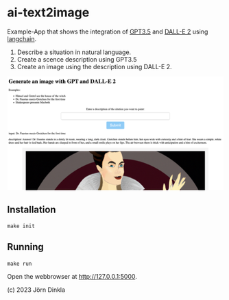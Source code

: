 # ai-text2image

Example-App that shows the integration of [GPT3.5](https://platform.openai.com/docs/models/gpt-3) and [DALL-E 2](https://openai.com/product/dall-e-2) using [langchain](https://docs.langchain.com/docs/).

1. Describe a situation in natural language.
2. Create a scence description using GPT3.5
3. Create an image using the description using DALL-E 2.

![screenshot](docs/text2image.png)

## Installation

```shell
make init
```

## Running 

```shell
make run
```

Open the webbrowser at http://127.0.0.1:5000.

(c) 2023 Jörn Dinkla

